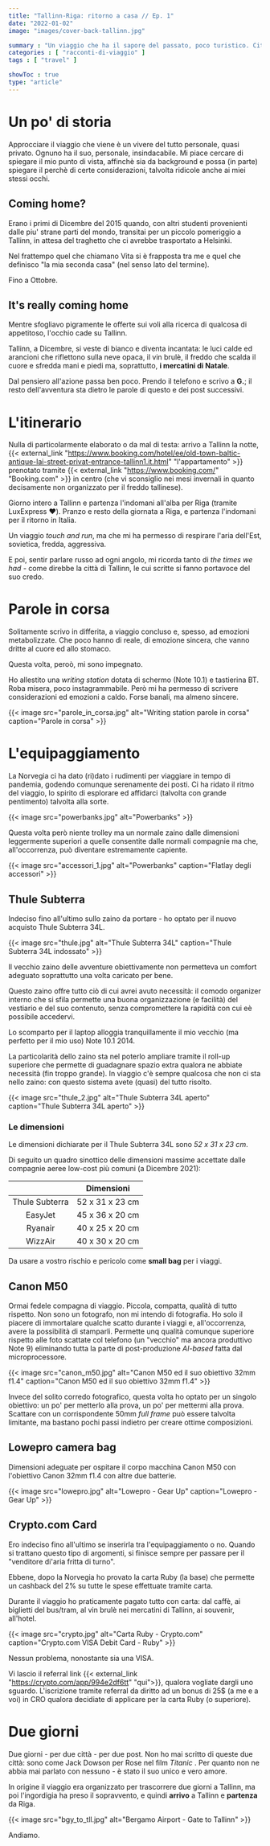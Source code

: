 ```yaml
---
title: "Tallinn-Riga: ritorno a casa // Ep. 1"
date: "2022-01-02"
image: "images/cover-back-tallinn.jpg"

summary : "Un viaggio che ha il sapore del passato, poco turistico. City-break nell'ex-URSS nel periodo tra i più freddi ma anche tra i più magici."
categories : [ "racconti-di-viaggio" ]
tags : [ "travel" ]

showToc : true
type: "article"
---
```


# Un po' di storia

Approcciare il viaggio che viene è un vivere del tutto personale, quasi privato. Ognuno ha il suo, personale, insindacabile.
Mi piace cercare di spiegare il mio punto di vista, affinchè sia da background e possa (in parte) spiegare il perchè di certe considerazioni, talvolta ridicole anche ai miei stessi occhi.

## Coming home?

Erano i primi di Dicembre del 2015 quando, con altri studenti provenienti dalle piu' strane parti del mondo, transitai per un piccolo pomeriggio a Tallinn, in attesa del traghetto che ci avrebbe trasportato a Helsinki.

Nel frattempo quel che chiamano Vita si è frapposta tra me e quel che definisco "la mia seconda casa" (nel senso lato del termine).

Fino a Ottobre.

## It's really coming home

Mentre sfogliavo pigramente le offerte sui voli alla ricerca di qualcosa di appetitoso, l'occhio cade su Tallinn.

Tallinn, a Dicembre, si veste di bianco e diventa incantata: le luci calde ed arancioni che riflettono sulla neve opaca, il vin brulè, il freddo che scalda il cuore e sfredda mani e piedi ma, soprattutto, **i mercatini di Natale**.

Dal pensiero all'azione passa ben poco. Prendo il telefono e scrivo a **G.**; il resto dell'avventura sta dietro le parole di questo e dei post successivi.

# L'itinerario

Nulla di particolarmente elaborato o da mal di testa: arrivo a Tallinn la notte, {{< external_link "https://www.booking.com/hotel/ee/old-town-baltic-antique-lai-street-privat-entrance-tallinn1.it.html" "l'appartamento" >}} prenotato tramite {{< external_link "https://www.booking.com/" "Booking.com" >}} in centro (che vi sconsiglio nei mesi invernali in quanto decisamente non organizzato per il freddo tallinese).

Giorno intero a Tallinn e partenza l'indomani all'alba per Riga (tramite LuxExpress ❤️).
Pranzo e resto della giornata a Riga, e partenza l'indomani per il ritorno in Italia.

Un viaggio _touch and run_, ma che mi ha permesso di respirare l'aria dell'Est, sovietica, fredda, aggressiva.

E poi, sentir parlare russo ad ogni angolo, mi ricorda tanto di _the times we had_ - come direbbe la città di Tallinn, le cui scritte si fanno portavoce del suo credo.

# Parole in corsa

Solitamente scrivo in differita, a viaggio concluso e, spesso, ad emozioni metabolizzate. Che poco hanno di reale, di emozione sincera, che vanno dritte al cuore ed allo stomaco.

Questa volta, peroò, mi sono impegnato.

Ho allestito una _writing station_ dotata di schermo (Note 10.1) e tastierina BT. Roba misera, poco instagrammabile. Però mi ha permesso di scrivere considerazioni ed emozioni a caldo. Forse banali, ma almeno sincere.

{{< image src="parole_in_corsa.jpg" alt="Writing station parole in corsa" caption="Parole in corsa" >}}

# L'equipaggiamento

La Norvegia ci ha dato (ri)dato i rudimenti per viaggiare in tempo di pandemia, godendo comunque serenamente dei posti. Ci ha ridato il ritmo del viaggio, lo spirito di esplorare ed affidarci (talvolta con grande pentimento) talvolta alla sorte.

{{< image src="powerbanks.jpg" alt="Powerbanks" >}}

Questa volta però niente trolley ma un normale zaino dalle dimensioni leggermente superiori a quelle consentite dalle normali compagnie ma che, all'occorrenza, può diventare estremamente capiente.

{{< image src="accessori_1.jpg" alt="Powerbanks" caption="Flatlay degli accessori" >}}


## Thule Subterra

Indeciso fino all'ultimo sullo zaino da portare - ho optato per il nuovo acquisto Thule Subterra 34L.

{{< image src="thule.jpg" alt="Thule Subterra 34L" caption="Thule Subterra 34L indossato" >}}

Il vecchio zaino delle avventure obiettivamente non permetteva un comfort adeguato soprattutto una volta caricato per bene.

Questo zaino offre tutto ciò di cui avrei avuto necessità: il comodo organizer interno che si sfila permette una buona organizzazione (e facilità) del vestiario e del suo contenuto, senza compromettere la rapidità con cui eè possibile accedervi.

Lo scomparto per il laptop alloggia tranquillamente il mio vecchio (ma perfetto per il mio uso) Note 10.1 2014.

La particolarità dello zaino sta nel poterlo ampliare tramite il roll-up superiore che permette di guadagnare spazio extra qualora ne abbiate necessità (fin troppo grande). In viaggio c'è sempre qualcosa che non ci sta nello zaino: con questo sistema avete (quasi) del tutto risolto.

{{< image src="thule_2.jpg" alt="Thule Subterra 34L aperto" caption="Thule Subterra 34L aperto" >}}

### Le dimensioni

Le dimensioni dichiarate per il Thule Subterra 34L sono *52 x 31 x 23 cm*.

Di seguito un quadro sinottico delle dimensioni massime accettate dalle compagnie aeree low-cost più comuni (a Dicembre 2021):

|` `| Dimensioni |
|:-:|:-:|
| Thule Subterra | 52 x 31 x 23 cm |
| EasyJet | 45 x 36 x 20 cm |
| Ryanair | 40 x 25 x 20 cm |
| WizzAir | 40 x 30 x 20 cm |

Da usare a vostro rischio e pericolo come __small bag__ per i viaggi.

## Canon M50

Ormai fedele compagna di viaggio. Piccola, compatta, qualità di tutto rispetto. Non sono un fotografo, non mi intendo di fotografia. Ho solo il piacere di immortalare qualche scatto durante i viaggi e, all'occorrenza, avere la possibilità di stamparli.
Permette unq qualità comunque superiore rispetto alle foto scattate col telefono (un "vecchio" ma ancora produttivo Note 9) eliminando tutta la parte di post-produzione _AI-based_ fatta dal microprocessore.

{{< image src="canon_m50.jpg" alt="Canon M50 ed il suo obiettivo 32mm f1.4" caption="Canon M50 ed il suo obiettivo 32mm f1.4" >}}

Invece del solito corredo fotografico, questa volta ho optato per un singolo obiettivo: un po' per metterlo alla prova, un po' per mettermi alla prova. Scattare con un corrispondente 50mm _full frame_ può essere talvolta limitante, ma bastano pochi passi indietro per creare ottime composizioni.

## Lowepro camera bag

Dimensioni adeguate per ospitare il corpo macchina Canon M50 con l'obiettivo Canon 32mm f1.4 con altre due batterie.

{{< image src="lowepro.jpg" alt="Lowepro - Gear Up" caption="Lowepro - Gear Up" >}}

## Crypto.com Card

Ero indeciso fino all'ultimo se inserirla tra l'equipaggiamento o no. Quando si trattano questo tipo di argomenti, si finisce sempre per passare per il "venditore di'aria fritta di turno".

Ebbene, dopo la Norvegia ho provato la carta Ruby (la base) che permette un cashback del 2% su tutte le spese effettuate tramite carta.

Durante il viaggio ho praticamente pagato tutto con carta: dal caffè, ai biglietti del bus/tram, al vin brulè nei mercatini di Tallinn, ai souvenir, all'hotel.

{{< image src="crypto.jpg" alt="Carta Ruby - Crypto.com" caption="Crypto.com VISA Debit Card - Ruby" >}}

Nessun problema, nonostante sia una VISA.

Vi lascio il referral link {{< external_link "https://crypto.com/app/994e2df6tt" "qui">}}, qualora vogliate dargli uno sguardo. L'iscrizione tramite referral da diritto ad un bonus di 25$ (a me e a voi) in CRO qualora decidiate di applicare per la carta Ruby (o superiore).

# Due giorni

Due giorni - per due città - per due post. Non ho mai scritto di queste due città: sono come Jack Dowson per Rose nel film _Titanic_ . Per quanto non ne abbia mai parlato con nessuno - è stato il suo unico e vero amore.

In origine il viaggio era organizzato per trascorrere due giorni a Tallinn, ma poi l'ingordigia ha preso il sopravvento, e quindi **arrivo** a Tallinn e **partenza** da Riga.

{{< image src="bgy_to_tll.jpg" alt="Bergamo Airport - Gate to Tallinn" >}}

Andiamo.


